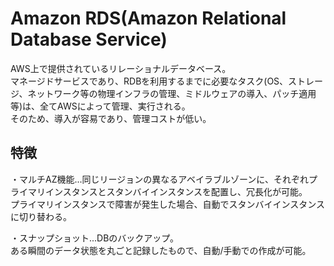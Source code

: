 # Amazon RDS(Amazon Relational Database Service)
AWS上で提供されているリレーショナルデータベース。  
マネージドサービスであり、RDBを利用するまでに必要なタスク(OS、ストレージ、ネットワーク等の物理インフラの管理、ミドルウェアの導入、パッチ適用等)は、全てAWSによって管理、実行される。  
そのため、導入が容易であり、管理コストが低い。

## 特徴
・マルチAZ機能...同じリージョンの異なるアベイラブルゾーンに、それぞれプライマリインスタンスとスタンバイインスタンスを配置し、冗長化が可能。  
プライマリインスタンスで障害が発生した場合、自動でスタンバイインスタンスに切り替わる。

・スナップショット...DBのバックアップ。  
ある瞬間のデータ状態を丸ごと記録したもので、自動/手動での作成が可能。